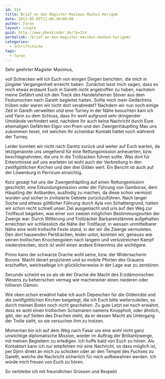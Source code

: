 ```yaml
---
id: 314
title: Brief an den Magister Maximus Maskus Horigam
date: 2012-05-05T11:09:30+00:00
author: Taran
layout: single
guid: http://www.phexkinder.de/?p=314
permalink: /brief-an-den-magister-maximus-maskus-horigam/
categories:
  - Schriftstücke
tags:
  - Taran
---
```

Sehr geehrter Magister Maximus,

voll Schrecken will ich Euch von einigen Dingen berichten, die mich in jüngster Vergangenheit erreicht haben. Zunächst lasst mich sagen, dass es mich etwas erstaunt Euch in Gareth nicht angetroffen zu haben, nachdem meine Gefährt und ich den Treck des Handelsherren Stover aus dem Festumschen nach Gareth begleitet hatten.<!--more--> Sollte mich mein Gedächtnis trüben oder waren wir nicht dort verabredet? Nachdem wir nun noch einige Zeit in Gareth verweilten und eine Turney in der Nähe besuchten kam ich und Yann zu dem Schluss, dass Ihr wohl aufgrund sehr dringender Umstände verhindert seid, nachdem Ihr auch keine Nachricht durch Eure ehemaligen Gefährten Elgor von Prem und den Zwergenhäuptling Max uns zukommen lieset, mit welchen Ihr scheinbar Kontakt hattet noch während der Turney.

Leider konnten wir nicht nach Garetz zurück und weiter auf Euch warten, da letztgenannte uns umgehend für eine Rettungsmission anheuerten, bzw. beschlagnahmten, die uns in die Trollzacken führen sollte. Was dort für Erkenntnisse auf uns warteten ist wohl auch der Verbreitung in den zwölfgöttlichen Kirchen und den drei Gilden wert. Ein Bericht ist auch auf der Löwenburg in Perricum einsichtig.

Kurz gesagt hat uns der Zwergenhäptling auf einen Rettungsmission geschickt, eine Erkundungsmission unter der Führung von Gamborax, dem Häuptling der Axtbarden, ausfindig zu machen, da diese schon vermisst wurden und sicher in zivilisierte Gebiete zurückzuführen. Nach langer Suche und ettwas göttlicher Führung durch Ayla von Schattengrund, hatten wir schon recht schnell unser Ziel ausgemacht und uns auf den Weg zur Trollfaust begeben, was einer von zweien möglichen Bestimmungsorten der Zwerge war. Durch Witterung und Trollzacker Barbarenstämme aufgehalten erreichten wir schliesslich die Nähe der Trollfaust, in wessen unmittelbarer Nähe eine wohl trollische Feste stand, in der wir die Zwerge vermuteten. Den dort hausenden Perldrachen, leider untot, konnten wir, genauso wie seinen trollischen Knochengolem nach langem und verlustreichen Kampf niederstrecken, doch ist wohl einen andere Erkenntnis die wichtigere.

Primo kann der schwarze Drache wohl seine, bzw. der Widersacherin Borons´ Macht derart projizieren und so mobile Pforten des Grauens erschaffen, welchselbige ich glücklicherweise in der Lage war zu zerstören.

Secundo scheint es so als ob der Drache die Macht des Erzdämonischen Wesens zu beherrschen vermag wie machereiner einen niederen oder höheren Dämon.

Wie oben schon erwähnt habe ich auch Depeschen für die Gildenräte und die zwölfgöttlichen Kirchen beigelegt, die ich Euch bitte weiterzuleiten, so durch meinen Boten noch nicht geschehen. Zu gute Letzt sei noch erwähnt, dass es wohl einen trollischen Schamanen namens Knoppholt, oder ähnlich, gibt, der auf Seiten des Drachen steht, da er dessen Macht als Untergang der Trolle sieht, so sie versuchen ihm zu trotzen.

Momentan bin ich auf dem Weg nach Fasar um eine wohl nicht ganz unwichtige diplomatische Mission, wieder im Auftrag der Brilliantzwerge, mit meinen Begleitern zu erledigen. Ich hoffe bald von Euch zu hören. Als Kontaktort kann ich nur empfehlen mir eine Nachricht, so dass möglich ist, per Djinn direkt an mich zu schicken oder an den Tempel des Fuchses zu Gareth, welche die Nachricht sicherlich für mich aufbewahren werden. Ich würde mich freuen von Euch zu hören.

So verbleibe ich mit freundlichen Grüssen und Respekt